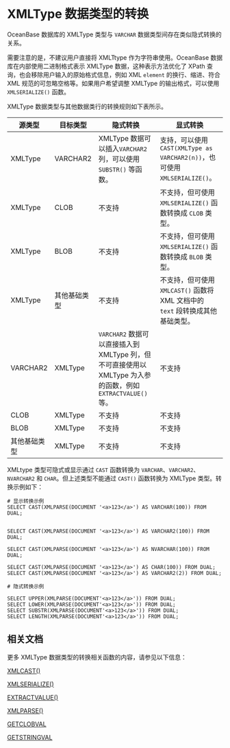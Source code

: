 # XMLType 数据类型的转换

OceanBase 数据库的 XMLType 类型与 `VARCHAR` 数据类型间存在类似隐式转换的关系。

需要注意的是，不建议用户直接将 XMLTtype 作为字符串使用。OceanBase 数据库在内部使用二进制格式表示 XMLType 数据，这种表示方法优化了 XPath 查询，也会移除用户输入的原始格式信息，例如 XML `element` 的换行、缩进、符合 XML 规范的可忽略空格等。如果用户希望调整 XMLType 的输出格式，可以使用 `XMLSERIALIZE()` 函数。

XMLType 数据类型与其他数据类行的转换规则如下表所示。

| **源类型** | **目标类型** | **隐式转换** | **显式转换** |
| --- | --- | --- | --- |
| XMLType | VARCHAR2 | XMLType 数据可以插入`VARCHAR2` 列，可以使用`SUBSTR()` 等函数。 | 支持，可以使用 `CAST(XMLType as VARCHAR2(n))`，也可使用`XMLSERIALIZE()`。 |
| XMLType | CLOB | 不支持 | 不支持，但可使用 `XMLSERIALIZE()` 函数转换成 `CLOB` 类型。 |
| XMLType | BLOB | 不支持 | 不支持，但可使用 `XMLSERIALIZE()` 函数转换成 `BLOB` 类型。 |
| XMLType | 其他基础类型 | 不支持 | 不支持，但可使用 `XMLCAST()` 函数将 XML 文档中的 `text` 段转换成其他基础类型。 |
| VARCHAR2 | XMLType | `VARCHAR2` 数据可以直接插入到 XMLType 列，但不可直接使用以 XMLType 为入参的函数，例如 `EXTRACTVALUE()` 等。 | 不支持 |
| CLOB | XMLType | 不支持 | 不支持 |
| BLOB | XMLType | 不支持 | 不支持 |
| 其他基础类型 | XMLType | 不支持 | 不支持 |

XMLtype 类型可隐式或显示通过 `CAST` 函数转换为 `VARCHAR`、`VARCHAR2`、`NVARCHAR2` 和 `CHAR`。但上述类型不能通过 `CAST()` 函数转换为 XMLType 类型。转换示例如下：

```shell
# 显示转换示例
SELECT CAST(XMLPARSE(DOCUMENT '<a>123</a>') AS VARCHAR(100)) FROM DUAL;


SELECT CAST(XMLPARSE(DOCUMENT '<a>123</a>') AS VARCHAR2(100)) FROM DUAL;

SELECT CAST(XMLPARSE(DOCUMENT '<a>123</a>') AS NVARCHAR(100)) FROM DUAL;

SELECT CAST(XMLPARSE(DOCUMENT '<a>123</a>') AS CHAR(100)) FROM DUAL;
SELECT CAST(XMLPARSE(DOCUMENT '<a>123</a>') AS VARCHAR2(2)) FROM DUAL;

# 隐式转换示例

SELECT UPPER(XMLPARSE(DOCUMENT'<a>123</a>')) FROM DUAL;
SELECT LOWER(XMLPARSE(DOCUMENT'<a>123</a>')) FROM DUAL;
SELECT SUBSTR(XMLPARSE(DOCUMENT'<a>123</a>')) FROM DUAL;
SELECT LENGTH(XMLPARSE(DOCUMENT'<a>123</a>')) FROM DUAL;
```

## 相关文档

更多 XMLType 数据类型的转换相关函数的内容，请参见以下信息：

[XMLCAST()](../../../500.functions-of-oracle-mode/200.single-row-functions-of-oracle-mode/1300.xml-functions-of-oracle-mode/300.querying-xmltype-data-functions-of-oracle-mode/400.xmlcast-function-of-oracle-mode.md)

[XMLSERIALIZE()](../../../500.functions-of-oracle-mode/200.single-row-functions-of-oracle-mode/1300.xml-functions-of-oracle-mode/300.querying-xmltype-data-functions-of-oracle-mode/300.xmlserialize-function-of-oracle-mode.md)

[EXTRACTVALUE()](../../../500.functions-of-oracle-mode/200.single-row-functions-of-oracle-mode/1300.xml-functions-of-oracle-mode/300.querying-xmltype-data-functions-of-oracle-mode/200.extract-value-function-of-oracle-mode.md)

[XMLPARSE()](../../../500.functions-of-oracle-mode/200.single-row-functions-of-oracle-mode/1300.xml-functions-of-oracle-mode/200.construct-xmltype-data-functions-of-oracle-mode/400.xmlparse-function-of-oracle-mode.md)

[GETCLOBVAL](../../../../../300.pl-reference/300.pl-oracle/1400.pl-system-package-oracle/29600.xmltype-oracle/300.getclobval-oracle.md)

[GETSTRINGVAL](../../../../../300.pl-reference/300.pl-oracle/1400.pl-system-package-oracle/29600.xmltype-oracle/400.getstringval-oracle.md)
